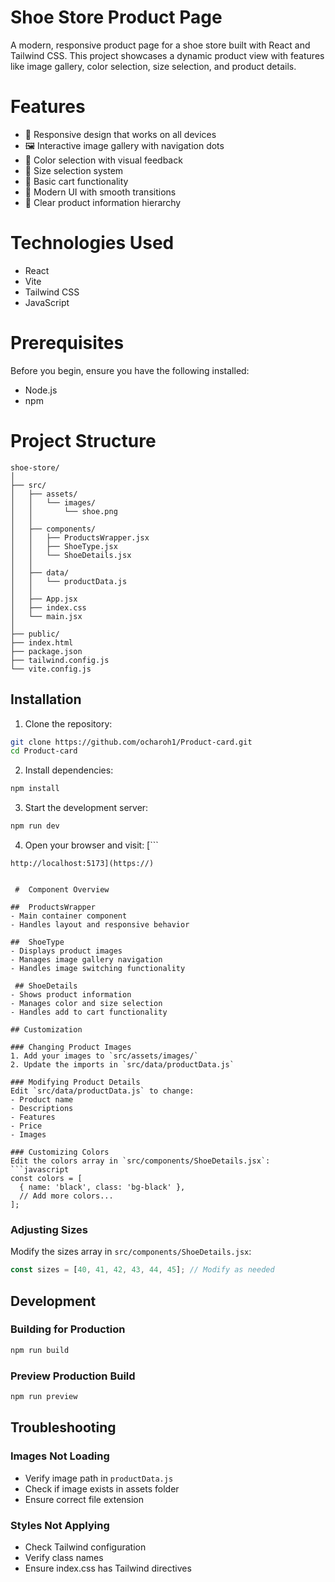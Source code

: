  #  Shoe Store Product Page

A modern, responsive product page for a shoe store built with React and Tailwind CSS. This project showcases a dynamic product view with features like image gallery, color selection, size selection, and product details.

#  Features

- 📱 Responsive design that works on all devices
- 🖼️ Interactive image gallery with navigation dots
- 🎨 Color selection with visual feedback
- 📏 Size selection system
- 🛒 Basic cart functionality
- 💅 Modern UI with smooth transitions
- 🎯 Clear product information hierarchy

#  Technologies Used

- React
- Vite
- Tailwind CSS
- JavaScript 

 # Prerequisites

Before you begin, ensure you have the following installed:
- Node.js 
- npm 
#  Project Structure

```
shoe-store/
│
├── src/
│   ├── assets/
│   │   └── images/
│   │       └── shoe.png
│   │
│   ├── components/
│   │   ├── ProductsWrapper.jsx
│   │   ├── ShoeType.jsx
│   │   └── ShoeDetails.jsx
│   │
│   ├── data/
│   │   └── productData.js
│   │
│   ├── App.jsx
│   ├── index.css
│   └── main.jsx
│
├── public/
├── index.html
├── package.json
├── tailwind.config.js
└── vite.config.js
```

## Installation

1. Clone the repository:
```bash
git clone https://github.com/ocharoh1/Product-card.git
cd Product-card
```

2. Install dependencies:
```bash
npm install
```

3. Start the development server:
```bash
npm run dev
```

4. Open your browser and visit:
[```
```console
http://localhost:5173](https://)
```
```

 #  Component Overview

##  ProductsWrapper
- Main container component
- Handles layout and responsive behavior

##  ShoeType
- Displays product images
- Manages image gallery navigation
- Handles image switching functionality

 ## ShoeDetails
- Shows product information
- Manages color and size selection
- Handles add to cart functionality

## Customization

### Changing Product Images
1. Add your images to `src/assets/images/`
2. Update the imports in `src/data/productData.js`

### Modifying Product Details
Edit `src/data/productData.js` to change:
- Product name
- Descriptions
- Features
- Price
- Images

### Customizing Colors
Edit the colors array in `src/components/ShoeDetails.jsx`:
```javascript
const colors = [
  { name: 'black', class: 'bg-black' },
  // Add more colors...
];
```

### Adjusting Sizes
Modify the sizes array in `src/components/ShoeDetails.jsx`:
```javascript
const sizes = [40, 41, 42, 43, 44, 45]; // Modify as needed
```

## Development

### Building for Production
```bash
npm run build
```

### Preview Production Build
```bash
npm run preview
```

## Troubleshooting

### Images Not Loading
- Verify image path in `productData.js`
- Check if image exists in assets folder
- Ensure correct file extension

### Styles Not Applying
- Check Tailwind configuration
- Verify class names
- Ensure index.css has Tailwind directives

